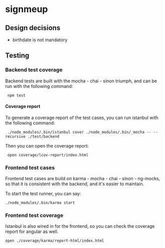 # signmeup


## Design decisions

 * birthdate is not mandatory

## Testing

### Backend test coverage

Backend tests are built with the mocha - chai - sinon triumph, and can be run with
the following command:

     npm test

#### Coverage report

To generate a coverage report of the test cases, you can run istanbul with the following
command:

     ./node_modules/.bin/istanbul cover ./node_modules/.bin/_mocha -- --recursive ./test/backend

Then you can open the coverage report:

     open coverage/lcov-report/index.html


### Frontend test cases

Frontend test cases are build on karma - mocha - chai - sinon - ng-mocks, so that
it is consistent with the backend, and it's easier to maintain.

To start the test runner, you can say:

    ./node_modules/.bin/karma start


### Frontend test coverage

Istanbul is also wired in for the frontend, so you can check the coverage report
for angular as well.

    open ./coverage/karma/report-html/index.html
